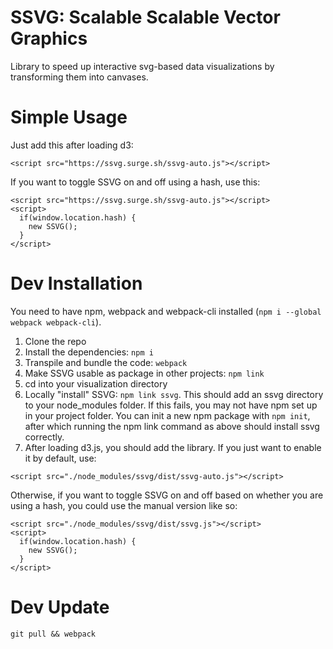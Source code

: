 # SSVG: Scalable Scalable Vector Graphics
Library to speed up interactive svg-based data visualizations by transforming them into canvases.

# Simple Usage
Just add this after loading d3:
```
<script src="https://ssvg.surge.sh/ssvg-auto.js"></script>
```

If you want to toggle SSVG on and off using a hash, use this:
```
<script src="https://ssvg.surge.sh/ssvg-auto.js"></script>
<script>
  if(window.location.hash) {
    new SSVG();
  }
</script>
```

# Dev Installation

You need to have npm, webpack and webpack-cli installed (`npm i --global webpack webpack-cli`).

1. Clone the repo
2. Install the dependencies: `npm i`
3. Transpile and bundle the code: `webpack`
4. Make SSVG usable as package in other projects: `npm link`
5. cd into your visualization directory
6. Locally "install" SSVG: `npm link ssvg`. This should add an ssvg directory to your node_modules folder.
If this fails, you may not have npm set up in your project folder. You can init a new npm package with `npm init`, 
after which running the npm link command as above should install ssvg correctly.
7. After loading d3.js, you should add the library. If you just want to enable it by default, use:
```
<script src="./node_modules/ssvg/dist/ssvg-auto.js"></script>
```
Otherwise, if you want to toggle SSVG on and off based on whether you are using a hash, you could use the manual
version like so:
```
<script src="./node_modules/ssvg/dist/ssvg.js"></script>
<script>
  if(window.location.hash) {
    new SSVG();
  }
</script>
```

# Dev Update

`git pull && webpack`